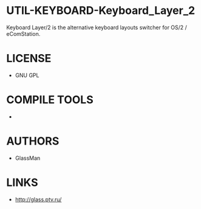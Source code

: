 UTIL-KEYBOARD-Keyboard_Layer_2
==============================

Keyboard Layer/2 is the alternative keyboard layouts switcher for OS/2 / eComStation.

LICENSE
===============
* GNU GPL

COMPILE TOOLS
===============
* 
 
AUTHORS
===============
* GlassMan

LINKS
===============
* http://glass.ptv.ru/

